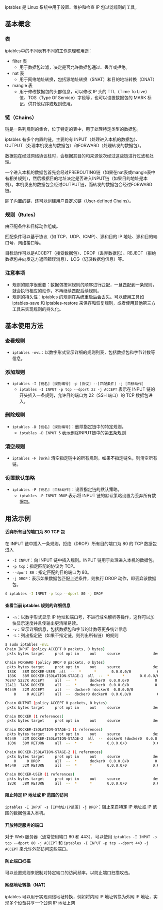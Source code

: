 iptables 是 Linux 系统中用于设置、维护和检查 IP 包过滤规则的工具。
## 基本概念

### 表

iptables中的不同表有不同的工作原理和用途：

- filter 表
  - 用于数据包过滤，决定是否允许数据包通过、丢弃或拒绝。
- nat 表
  - 用于网络地址转换，包括源地址转换（SNAT）和目的地址转换（DNAT）
- mangle 表
  - 用于修改数据包的头部信息，可以修改 IP 头的 TTL（Time To Live）值、TOS（Type Of Service）字段等，也可以设置数据包的 MARK 标记，供其他程序或规则使用。

### 链（Chains）

链是一系列规则的集合，位于特定的表中，用于处理特定类型的数据包。

iptables 有多个内置的链，主要的有 INPUT（处理进入本机的数据包）、OUTPUT（处理本机发出的数据包）和FORWARD（处理转发的数据包）。

数据包在经过网络协议栈时，会根据其目的和来源依次经过这些链进行过滤和处理。

一个进入本机的数据包首先会经过PREROUTING链（如果在nat表或mangle表中有相关规则），然后根据目的地址决定是否进入INPUT链（如果目的地址是本机）。本机发出的数据包会经过OUTPUT链，而转发的数据包会经过FORWARD链。

除了内置的链，还可以创建用户自定义链（User-defined Chains）。

### 规则（Rules）

由匹配条件和目标动作组成。

匹配条件可以基于协议（如 TCP、UDP、ICMP）、源和目的 IP 地址、源和目的端口号、网络接口等。

目标动作可以是ACCEPT（接受数据包）、DROP（丢弃数据包）、REJECT（拒绝数据包并向发送方返回错误消息）、LOG（记录数据包信息）等。

### 注意事项

- 规则的顺序很重要：数据包按照规则的顺序进行匹配，一旦匹配到一条规则，就会执行相应的动作，不再继续匹配后续规则。
- 规则的持久性：iptables 的规则在系统重启后会丢失。可以使用工具如 iptables-save 和 iptables-restore 来保存和恢复规则，或者使用其他第三方工具来实现规则的持久化。

## 基本使用方法

### 查看规则
- `iptables -nvL`：以数字形式显示详细的规则列表，包括数据包和字节计数等信息。

### 添加规则
- `iptables -I [链名] [规则编号] -p [协议] --[匹配条件] -j [目标动作]`
    - `iptables -I INPUT -p tcp --dport 22 -j ACCEPT` 表示在 INPUT 链的开头插入一条规则，允许目的端口为 22（SSH 端口）的 TCP 数据包进入。

### 删除规则

- `iptables -D [链名] [规则编号]`：删除指定链中的特定规则。
    - `iptables -D INPUT 5` 表示删除INPUT链中的第五条规则

### 清空规则

- `iptables -F [链名]` 清空指定链中的所有规则。如果不指定链名，则清空所有链。

### 设置默认策略

- `iptables -P [链名] [目标动作]`：设置指定链的默认策略。
    - `iptables -P INPUT DROP` 表示将 INPUT 链的默认策略设置为丢弃所有数据包。

## 用法示例

#### 丢弃所有目的端口为 80 TCP 包

在 INPUT 链中插入一条规则，拒绝（DROP）所有目的端口为 80 的 TCP 数据包进入

- `-I INPUT`：向 INPUT 链中插入规则。INPUT 链用于处理进入本机的数据包。
- `-p tcp`：指定匹配的协议为 TCP。
- `--dport 80`：指定匹配的目的端口为 80。
- `-j DROP`：表示如果数据包匹配上述条件，则执行 DROP 动作，即丢弃该数据包。

```bash
$ iptables -I INPUT -p tcp --dport 80 -j DROP
```

#### 查看当前 iptables 规则的详细信息

- `-n`：以数字形式显示 IP 地址和端口号，不进行域名解析等操作，这样可以加快显示速度并且使输出更清晰易读。
- `-v`：显示详细信息，包括数据包和字节的计数等更多统计信息
- `-L`：列出指定链（如果不指定链，则列出所有链）的规则

```bash
$ sudo iptables -nvL
Chain INPUT (policy ACCEPT 0 packets, 0 bytes)
 pkts bytes target     prot opt in     out     source               destination

Chain FORWARD (policy DROP 0 packets, 0 bytes)
 pkts bytes target     prot opt in     out     source               destination
 183K   38M DOCKER-USER  all  --  *      *       0.0.0.0/0            0.0.0.0/0
 183K   38M DOCKER-ISOLATION-STAGE-1  all  --  *      *       0.0.0.0/0            0.0.0.0/0
76247 5227K ACCEPT     all  --  *      docker0  0.0.0.0/0            0.0.0.0/0            ctstate RELATED,ESTABLISHED
12411  743K DOCKER     all  --  *      docker0  0.0.0.0/0            0.0.0.0/0
94549   32M ACCEPT     all  --  docker0 !docker0  0.0.0.0/0            0.0.0.0/0
    0     0 ACCEPT     all  --  docker0 docker0  0.0.0.0/0            0.0.0.0/0

Chain OUTPUT (policy ACCEPT 0 packets, 0 bytes)
 pkts bytes target     prot opt in     out     source               destination

Chain DOCKER (1 references)
 pkts bytes target     prot opt in     out     source               destination

Chain DOCKER-ISOLATION-STAGE-1 (1 references)
 pkts bytes target     prot opt in     out     source               destination
94549   32M DOCKER-ISOLATION-STAGE-2  all  --  docker0 !docker0  0.0.0.0/0            0.0.0.0/0
 183K   38M RETURN     all  --  *      *       0.0.0.0/0            0.0.0.0/0

Chain DOCKER-ISOLATION-STAGE-2 (1 references)
 pkts bytes target     prot opt in     out     source               destination
    0     0 DROP       all  --  *      docker0  0.0.0.0/0            0.0.0.0/0
94549   32M RETURN     all  --  *      *       0.0.0.0/0            0.0.0.0/0

Chain DOCKER-USER (1 references)
 pkts bytes target     prot opt in     out     source               destination
 183K   38M RETURN     all  --  *      *       0.0.0.0/0            0.0.0.0/0
```

#### 阻止特定 IP 地址或 IP 范围的访问

`iptables -I INPUT -s [IP地址/IP范围] -j DROP`：阻止来自特定 IP 地址或 IP 范围的数据包进入本机。

#### 开放特定服务的端口

对于 Web 服务器（通常使用端口 80 和 443），可以使用 `iptables -I INPUT -p tcp --dport 80 -j ACCEPT` 和 `iptables -I INPUT -p tcp --dport 443 -j ACCEPT` 来允许外部访问这些端口。

#### 防止端口扫描

可以设置规则来限制对特定端口的访问频率，以防止端口扫描攻击。

#### 网络地址转换（NAT）

iptables 可以用于实现网络地址转换，例如将内网 IP 地址转换为外网 IP 地址，实现多个设备共享一个公网 IP 地址上网